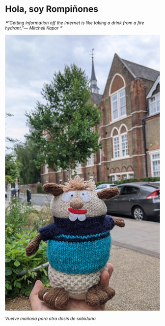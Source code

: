 # Hola, soy Rompiñones

<!--STARTS_HERE_QUOTE_README-->
<i>❝“Getting information off the Internet is like taking a drink from a fire hydrant.”— Mitchell Kapor  ❞</i>
<!--ENDS_HERE_QUOTE_README-->

<!--START_SECTION:update_image-->
![alt text](https://raw.githubusercontent.com/focaalvarez/rompinones/main/.github/images/IMG_20220619_160054.jpg?raw=true)
<!--END_SECTION:update_image-->

*Vuelve mañana para otra dosis de sabiduría*
